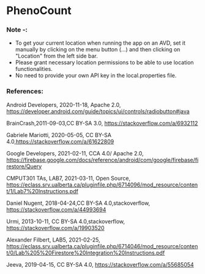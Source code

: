 # PhenoCount

### Note -: 
* To get your current location when running the app on an AVD, set it manually by clicking on the menu button (...) and then clicking on "Location" from the left side bar. 
* Please grant necessary location permissions to be able to use location functionalities.
* No need to provide your own API key in the local.properties file.

### References:

Android Developers, 2020-11-18, Apache 2.0, https://developer.android.com/guide/topics/ui/controls/radiobutton#java

BrainCrash,2011-09-03,CC BY-SA 3.0, https://stackoverflow.com/a/6932112

Gabriele Mariotti, 2020-05-05, CC BY-SA 4.0,https://stackoverflow.com/a/61622809

Google Developers, 2021-02-11, CCA 4.0/ Apache 2.0, https://firebase.google.com/docs/reference/android/com/google/firebase/firestore/Query

CMPUT301 TAs, LAB7, 2021-03-11, Open Source, https://eclass.srv.ualberta.ca/pluginfile.php/6714096/mod_resource/content/1/Lab7%20Instructions.pdf

Daniel Nugent, 2018-04-24,CC BY-SA 4.0,stackoverflow, https://stackoverflow.com/a/44993694

Urmi, 2013-10-11, CC BY-SA 4.0,stackoverflow, https://stackoverflow.com/a/19903520

Alexander Filbert, LAB5, 2021-02-25, https://eclass.srv.ualberta.ca/pluginfile.php/6714046/mod_resource/content/0/Lab%205%20Firestore%20Integration%20Instructions.pdf

Jeeva, 2019-04-15, CC BY-SA 4.0, https://stackoverflow.com/a/55685054
